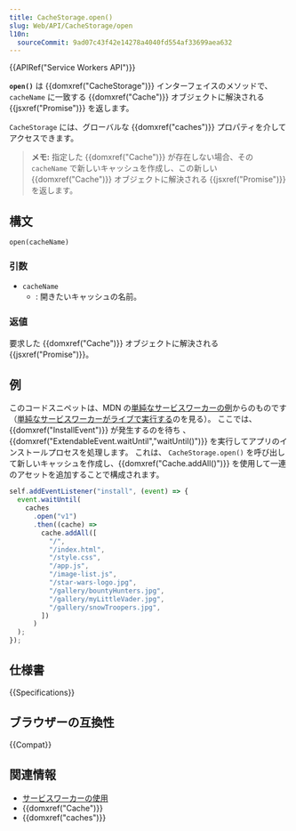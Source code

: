 ```yaml
---
title: CacheStorage.open()
slug: Web/API/CacheStorage/open
l10n:
  sourceCommit: 9ad07c43f42e14278a4040fd554af33699aea632
---
```


{{APIRef("Service Workers API")}}

**`open()`** は {{domxref("CacheStorage")}} インターフェイスのメソッドで、 `cacheName` に一致する {{domxref("Cache")}} オブジェクトに解決される {{jsxref("Promise")}} を返します。

`CacheStorage` には、グローバルな {{domxref("caches")}} プロパティを介してアクセスできます。

> **メモ:** 指定した {{domxref("Cache")}} が存在しない場合、その `cacheName` で新しいキャッシュを作成し、この新しい {{domxref("Cache")}} オブジェクトに解決される {{jsxref("Promise")}} を返します。

## 構文

```js-nolint
open(cacheName)
```

### 引数

- `cacheName`
  - : 開きたいキャッシュの名前。

### 返値

要求した {{domxref("Cache")}} オブジェクトに解決される {{jsxref("Promise")}}。

## 例

このコードスニペットは、MDN の[単純なサービスワーカーの例](https://github.com/mdn/dom-examples/tree/main/service-worker/simple-service-worker)からのものです（[単純なサービスワーカーがライブで実行する](https://bncb2v.csb.app/)のを見る）。
ここでは、 {{domxref("InstallEvent")}} が発生するのを待ち 、{{domxref("ExtendableEvent.waitUntil","waitUntil()")}} を実行してアプリのインストールプロセスを処理します。 これは、 `CacheStorage.open()` を呼び出して新しいキャッシュを作成し、{{domxref("Cache.addAll()")}} を使用して一連のアセットを追加することで構成されます。

```js
self.addEventListener("install", (event) => {
  event.waitUntil(
    caches
      .open("v1")
      .then((cache) =>
        cache.addAll([
          "/",
          "/index.html",
          "/style.css",
          "/app.js",
          "/image-list.js",
          "/star-wars-logo.jpg",
          "/gallery/bountyHunters.jpg",
          "/gallery/myLittleVader.jpg",
          "/gallery/snowTroopers.jpg",
        ])
      )
  );
});
```

## 仕様書

{{Specifications}}

## ブラウザーの互換性

{{Compat}}

## 関連情報

- [サービスワーカーの使用](/ja/docs/Web/API/Service_Worker_API/Using_Service_Workers)
- {{domxref("Cache")}}
- {{domxref("caches")}}
